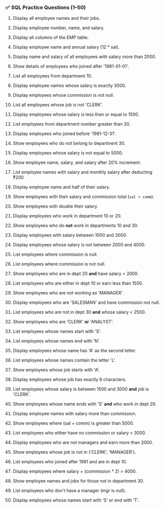 
### ✅ **SQL Practice Questions (1–50)**

1. Display all employee names and their jobs.
2. Display employee number, name, and salary.
3. Display all columns of the EMP table.
4. Display employee name and annual salary (12 \* sal).
5. Display name and salary of all employees with salary more than 2000.
6. Show details of employees who joined after '1981-01-01'.
7. List all employees from department 10.
8. Display employee names whose salary is exactly 3000.
9. Display employees whose commission is not null.
10. List all employees whose job is not 'CLERK'.

11. Display employees whose salary is less than or equal to 1500.
12. List employees from department number greater than 20.
13. Display employees who joined before '1981-12-31'.
14. Show employees who do not belong to department 30.
15. Display employees whose salary is not equal to 5000.

16. Show employee name, salary, and salary after 20% increment.
17. List employee names with salary and monthly salary after deducting ₹200.
18. Display employee name and half of their salary.
19. Show employees with their salary and commission total (`sal + comm`).
20. Show employees with double their salary.

21. Display employees who work in department 10 or 20.
22. Show employees who do **not** work in departments 10 and 30.
23. Display employees with salary between 1000 and 3000.
24. Display employees whose salary is not between 2000 and 4000.
25. List employees where commission is null.
26. List employees where commission is not null.

27. Show employees who are in dept 20 **and** have salary > 2000.
28. List employees who are either in dept 10 or earn less than 1500.
29. Show employees who are not working as 'MANAGER'.
30. Display employees who are 'SALESMAN' and have commission not null.
31. List employees who are not in dept 30 **and** whose salary < 2500.
32. Show employees who are 'CLERK' **or** 'ANALYST'.

33. List employees whose names start with 'S'.
34. List employees whose names end with 'N'.
35. Display employees whose name has 'A' as the second letter.
36. List employees whose names contain the letter 'L'.
37. Show employees whose job starts with 'A'.
38. Display employees whose job has exactly 6 characters.

39. List employees whose salary is between 1500 and 3000 **and** job is 'CLERK'.
40. Show employees whose name ends with 'S' **and** who work in dept 20.
41. Display employee names with salary more than commission.
42. Show employees where (sal + comm) is greater than 5000.
43. List employees who either have no commission or salary > 3000.
44. Display employees who are not managers and earn more than 2000.
45. Show employees whose job is not in ('CLERK', 'MANAGER').
46. List employees who joined after 1981 and are in dept 10.
47. Display employees where salary + (commission \* 2) > 4000.
48. Show employee names and jobs for those not in department 30.
49. List employees who don’t have a manager (mgr is null).
50. Display employees whose names start with ‘S’ or end with ‘T’.


